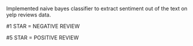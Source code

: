 Implemented naive bayes classifier to extract sentiment out of the text on yelp reviews data.

#1 STAR = NEGATIVE REVIEW

#5 STAR = POSITIVE REVIEW
